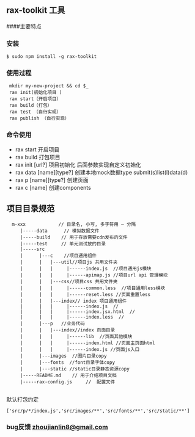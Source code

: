 ## rax-toolkit 工具
####主要特点



### 安装

```
$ sudo npm install -g rax-toolkit

```

### 使用过程

`````
 mkdir my-new-project && cd $_
 rax init(初始化项目 )
 rax start（开启项目）
 rax build（打包）
 rax test （自行实现）
 rax publish （自行实现）
`````


### 命令使用
* rax start 开启项目
* rax build 打包项目
* rax init [url?] 项目初始化 后面参数实现自定义初始化
* rax data [name][type?] 创建本地mock数据type submit(s)list(l)data(d)
* rax p [name][type?] 创建页面
* rax c [name]  创建components




## 项目目录规范

```
  m-xxx            // 目录名, 小写, 多字符用 – 分隔
     |-----data      // 模拟数据文件
     |-----build    // 用于存放需要cdn发布的文件
     |-----test     // 单元测试放的目录
     |-----src
     |      |---c    //项目通用组件
     |      |   |---util//项目js 共用文件夹
     |      |   |     |------index.js  //项目通用js模块
     |      |   |     |------apimap.js //项目url api 管理模块
     |      |   |---css//项目css 共用文件夹
     |      |   |     |------common.less  //项目通用less模块
     |      |   |     |------reset.less //页面重置less
     |      |   |---index// index 项目通用组件
     |      |   |     |------index.js  //
     |      |   |     |------index.jsx.html  //
     |      |   |     |------index.less  //
     |      |---p   //业务代码
     |      |   |---index//index 页面目录
     |      |   |     |------lib  //页面其他模块
     |      |   |     |------index.html //页面主页面html
     |      |   |     |------index.js //页面js入口
     |      |---images  //图片目录copy
     |      |---fonts  //font目录字体copy   
     |      |---static //static目录静态资源copy
     |-----README.md    // 用于介绍项目文档
     |-----rax-config.js     //  配置文件
   
```
默认打包约定

````
['src/p/*/index.js','src/images/**','src/fonts/**','src/static/**']
````


        

### bug反馈 zhoujianlin8@gmail.com

